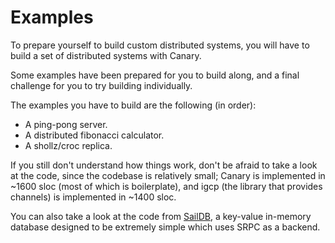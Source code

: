 # Examples

To prepare yourself to build custom distributed systems,
you will have to build a set of distributed systems with Canary.

Some examples have been prepared for you to build along,
and a final challenge for you to try building individually.

The examples you have to build are the following (in order):
- A ping-pong server.
- A distributed fibonacci calculator.
- A shollz/croc replica.

If you still don't understand how things work, don't be afraid to take a look
at the code, since the codebase is relatively small; Canary is implemented in ~1600 sloc (most of which is boilerplate),
and igcp (the library that provides channels) is implemented in ~1400 sloc.

You can also take a look at the code from [SailDB](https://github.com/znx3p0/saildb), a key-value
in-memory database designed to be extremely simple which uses SRPC as a backend.
